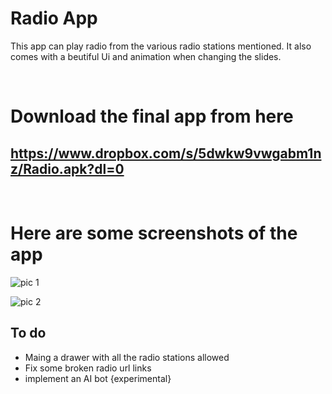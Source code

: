 # Radio App
This app can play radio from the various radio stations mentioned. It also comes with a beutiful Ui and animation when changing the slides.

<p>&nbsp;</p>


# Download the final app from here
## https://www.dropbox.com/s/5dwkw9vwgabm1nz/Radio.apk?dl=0

<p>&nbsp;</p>

# Here are some screenshots of the app
![pic 1](https://user-images.githubusercontent.com/67036708/147850772-458bbdd2-7cda-4429-a3d7-047e84ecb267.jpeg)

![pic 2](https://user-images.githubusercontent.com/67036708/147850767-dd0f7930-5320-41df-9bc6-8cab2bf775b6.jpeg)

## To do 
- Maing a drawer with all the radio stations allowed
- Fix some broken radio url links
- implement an AI bot {experimental}
